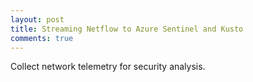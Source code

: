 ```yaml
---
layout: post
title: Streaming Netflow to Azure Sentinel and Kusto
comments: true
---
```


Collect network telemetry for security analysis.
